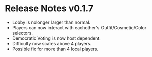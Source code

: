 ﻿# Release Notes v0.1.7

- Lobby is nolonger larger than normal.
- Players can now interact with eachother's Outfit/Cosmetic/Color selectors.
- Democratic Voting is now host dependent.
- Difficulty now scales above 4 players.
- Possible fix for more than 4 local players.